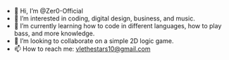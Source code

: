 - 👋 Hi, I’m @Zer0-Official
- 👀 I’m interested in coding, digital design, business, and music.
- 🌱 I’m currently learning how to code in different languages, how to play bass, and more knowledge.
- 💞️ I’m looking to collaborate on a simple 2D logic game.
- 📫 How to reach me: vlethestars10@gmail.com

<!---
Zer0-Official/Zer0-Official is a ✨ special ✨ repository because its `README.md` (this file) appears on your GitHub profile.
You can click the Preview link to take a look at your changes.
--->
